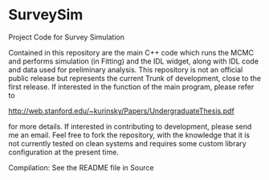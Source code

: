 SurveySim
=========

Project Code for Survey Simulation

Contained in this repository are the main C++ code which runs the MCMC and performs simulation (in Fitting) and the IDL widget, along with IDL code and data used for preliminary analysis. This repository is not an official public release but represents the current Trunk of development, close to the first release. If interested in the function of the main program, please refer to 

http://web.stanford.edu/~kurinsky/Papers/UndergraduateThesis.pdf

for more details. If interested in contributing to development, please send me an email. Feel free to fork the repository, with the knowledge that it is not currently tested on clean systems and requires some custom library configuration at the present time.

Compilation: See the README file in Source
